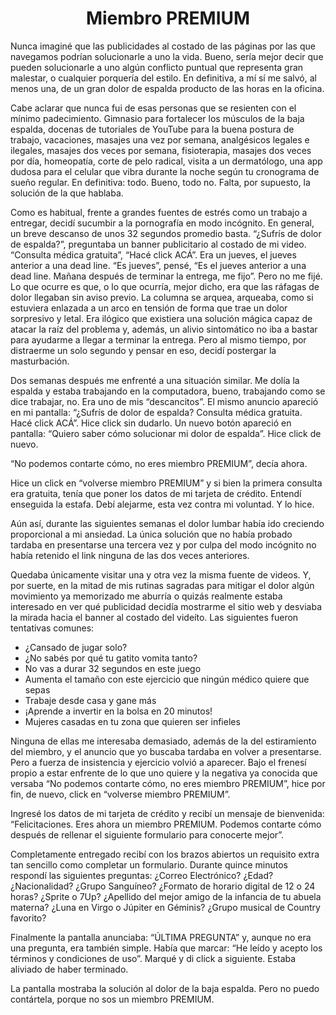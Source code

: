 # <center>Miembro PREMIUM</center>

Nunca imaginé que las publicidades al costado de las páginas por las que navegamos podrían solucionarle a uno la vida. Bueno, sería mejor decir que pueden solucionarle a uno algún conflicto puntual que representa gran malestar, o cualquier porquería del estilo. En definitiva, a mí sí me salvó, al menos una, de un gran dolor de espalda producto de las horas en la oficina.

Cabe aclarar que nunca fui de esas personas que se resienten con el mínimo padecimiento. Gimnasio para fortalecer los músculos de la baja espalda, docenas de tutoriales de YouTube para la buena postura de trabajo, vacaciones, masajes una vez por semana, analgésicos legales e ilegales, masajes dos veces por semana, fisioterapia, masajes dos veces por día, homeopatía, corte de pelo radical, visita a un dermatólogo, una app dudosa para el celular que vibra durante la noche según tu cronograma de sueño regular. En definitiva: todo. Bueno, todo no. Falta, por supuesto, la solución de la que hablaba.

Como es habitual, frente a grandes fuentes de estrés como un trabajo a entregar, decidí sucumbir a la pornografía en modo incógnito. En general, un breve descanso de unos 32 segundos promedio basta. “¿Sufrís de dolor de espalda?”, preguntaba un banner publicitario al costado de mi video. “Consulta médica gratuita”, “Hacé click ACÁ”. Era un jueves, el jueves anterior a una dead line. “Es jueves”, pensé, “Es el jueves anterior a una dead line. Mañana después de terminar la entrega, me fijo”. Pero no me fijé. Lo que ocurre es que, o lo que ocurría, mejor dicho, era que las ráfagas de dolor llegaban sin aviso previo. La columna se arquea, arqueaba, como si estuviera enlazada a un arco en tensión de forma que trae un dolor sorpresivo y letal. Era ilógico que existiera una solución mágica capaz de atacar la raíz del problema y, además, un alivio sintomático no iba a bastar para ayudarme a llegar a terminar la entrega. Pero al mismo tiempo, por distraerme un solo segundo y pensar en eso, decidí postergar la masturbación.

Dos semanas después me enfrenté a una situación similar. Me dolía la espalda y estaba trabajando en la computadora, bueno, trabajando como se dice trabajar, no. Era uno de mis “descancitos”. El mismo anuncio apareció en mi pantalla: “¿Sufrís de dolor de espalda? Consulta médica gratuita. Hacé click ACÁ”. Hice click sin dudarlo. Un nuevo botón apareció en pantalla: “Quiero saber cómo solucionar mi dolor de espalda”. Hice click de nuevo.

“No podemos contarte cómo, no eres miembro PREMIUM”, decía ahora.

Hice un click en “volverse miembro PREMIUM” y si bien la primera consulta era gratuita, tenía que poner los datos de mi tarjeta de crédito. Entendí enseguida la estafa. Debí alejarme, esta vez contra mi voluntad. Y lo hice.

Aún así, durante las siguientes semanas el dolor lumbar había ido creciendo proporcional a mi ansiedad. La única solución que no había probado tardaba en presentarse una tercera vez y por culpa del modo incógnito no había retenido el link ninguna de las dos veces anteriores.

Quedaba únicamente visitar una y otra vez la misma fuente de videos. Y, por suerte, en la mitad de mis rutinas sagradas para mitigar el dolor algún movimiento ya memorizado me aburría o quizás realmente estaba interesado en ver qué publicidad decidía mostrarme el sitio web y desviaba la mirada hacia el banner al costado del videíto. Las siguientes fueron tentativas comunes:

- ¿Cansado de jugar solo?
- ¿No sabés por qué tu gatito vomita tanto?
- No vas a durar 32 segundos en este juego
- Aumenta el tamaño con este ejercicio que ningún médico quiere que sepas
- Trabaje desde casa y gane más
- ¡Aprende a invertir en la bolsa en 20 minutos!
- Mujeres casadas en tu zona que quieren ser infieles

Ninguna de ellas me interesaba demasiado, además de la del estiramiento del miembro, y el anuncio que yo buscaba tardaba en volver a presentarse. Pero a fuerza de insistencia y ejercicio volvió a aparecer. Bajo el frenesí propio a estar enfrente de lo que uno quiere y la negativa ya conocida que versaba “No podemos contarte cómo, no eres miembro PREMIUM”, hice por fin, de nuevo, click en “volverse miembro PREMIUM”.

Ingresé los datos de mi tarjeta de crédito y recibí un mensaje de bienvenida: “Felicitaciones. Eres ahora un miembro PREMIUM. Podemos contarte cómo después de rellenar el siguiente formulario para conocerte mejor”.

Completamente entregado recibí con los brazos abiertos un requisito extra tan sencillo como completar un formulario. Durante quince minutos respondí las siguientes preguntas: ¿Correo Electrónico? ¿Edad? ¿Nacionalidad? ¿Grupo Sanguíneo? ¿Formato de horario digital de 12 o 24 horas? ¿Sprite o 7Up? ¿Apellido del mejor amigo de la infancia de tu abuela materna? ¿Luna en Virgo o Júpiter en Géminis? ¿Grupo musical de Country favorito?

Finalmente la pantalla anunciaba: “ÚLTIMA PREGUNTA” y, aunque no era una pregunta, era también simple. Había que marcar: “He leído y acepto los términos y condiciones de uso”. Marqué y di click a siguiente. Estaba aliviado de haber terminado.

La pantalla mostraba la solución al dolor de la baja espalda. Pero no puedo contártela, porque no sos un miembro PREMIUM.
